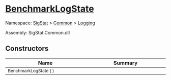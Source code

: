 # [BenchmarkLogState](./BenchmarkLogState.md)

Namespace: [SigStat]() > [Common](./../README.md) > [Logging](./README.md)

Assembly: SigStat.Common.dll


## Constructors

| Name<a href="#"><img width=400></a> | Summary<a href="#"><img width=475></a> | 
| --- | --- | 
| <sub>BenchmarkLogState (  )</sub>| <sub></sub>| <br>


